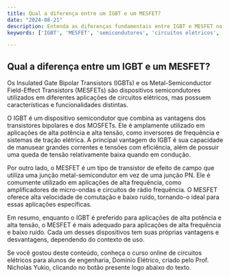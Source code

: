 ```yaml
---
title: Qual a diferença entre um IGBT e um MESFET?
date: "2024-08-21"
description: Entenda as diferenças fundamentais entre IGBT e MESFET no contexto de semicondutores.
keywords: ['IGBT', 'MESFET', 'semicondutores', 'circuitos elétricos', 'engenharia']

---
```


## Qual a diferença entre um IGBT e um MESFET?

Os Insulated Gate Bipolar Transistors (IGBTs) e os Metal-Semiconductor Field-Effect Transistors (MESFETs) são dispositivos semicondutores utilizados em diferentes aplicações de circuitos elétricos, mas possuem características e funcionalidades distintas.

O IGBT é um dispositivo semicondutor que combina as vantagens dos transistores bipolares e dos MOSFETs. Ele é amplamente utilizado em aplicações de alta potência e alta tensão, como inversores de frequência e sistemas de tração elétrica. A principal vantagem do IGBT é sua capacidade de manusear grandes correntes e tensões com eficiência, além de possuir uma queda de tensão relativamente baixa quando em condução.

Por outro lado, o MESFET é um tipo de transistor de efeito de campo que utiliza uma junção metal-semicondutor em vez de uma junção PN. Ele é comumente utilizado em aplicações de alta frequência, como amplificadores de micro-ondas e circuitos de rádio frequência. O MESFET oferece alta velocidade de comutação e baixo ruído, tornando-o ideal para essas aplicações específicas.

Em resumo, enquanto o IGBT é preferido para aplicações de alta potência e alta tensão, o MESFET é mais adequado para aplicações de alta frequência e baixo ruído. Cada um desses dispositivos tem suas próprias vantagens e desvantagens, dependendo do contexto de uso.

Se você gostou deste conteúdo, conheça o curso online de circuitos elétricos para alunos de engenharia, Domínio Elétrico, criado pelo Prof. Nicholas Yukio, clicando no botão presente logo abaixo do texto.